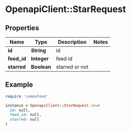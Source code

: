 # OpenapiClient::StarRequest

## Properties

| Name | Type | Description | Notes |
| ---- | ---- | ----------- | ----- |
| **id** | **String** | id |  |
| **feed_id** | **Integer** | feed id |  |
| **starred** | **Boolean** | starred or not |  |

## Example

```ruby
require 'commafeed'

instance = OpenapiClient::StarRequest.new(
  id: null,
  feed_id: null,
  starred: null
)
```

